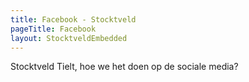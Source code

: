 ```yaml
---
title: Facebook - Stocktveld
pageTitle: Facebook
layout: StocktveldEmbedded
---
```

Stocktveld Tielt, hoe we het doen op de sociale media?
